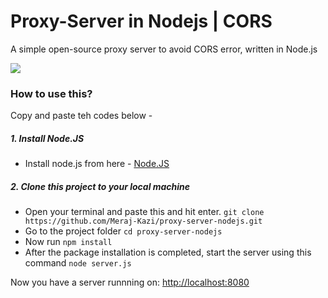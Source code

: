 # Proxy-Server in Nodejs | CORS 
A simple open-source proxy server to avoid CORS error, written in Node.js 

![](https://inguide.in/wp-content/uploads/2022/07/image-70.png)

### How to use this?

Copy and paste teh codes below -

##### 1. Install Node.JS
- Install node.js from here - [Node.JS](https://nodejs.org/en)

##### 2. Clone this project to your local machine
- Open your terminal and paste this and hit enter. 
`git clone https://github.com/Meraj-Kazi/proxy-server-nodejs.git`
- Go to the project folder `cd proxy-server-nodejs`
- Now run `npm install`
- After the package installation is completed, start the server using this command 
`node server.js`

Now you have a server runnning on: [http://localhost:8080](http://localhost:8080)

